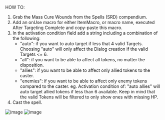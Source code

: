  HOW TO:
1. Grab the Mass Cure Wounds from the Spells (SRD) compendium.
2. Add an onUse macro for either ItemMacro, or macro name, executed After Targeting Complete and copy-paste this macro.
3. In the activation condition field add a string including a combination of the following: 
   - "auto": if you want to auto target if less that 4 valid Targets. Choosing "auto" will only affect the Dialog creation if the valid Targets <= 6.
   - "all": if you want to be able to affect all tokens, no matter the disposition.
   - "allies": if you want to be able to affect only allied tokens to the caster.
   - "enemies": if you want to be able to affect only enemy tokens compared to the caster.
   eg. Activation condition of: "auto allies" will auto target allied tokens if less than 6 available.
Keep in mind that the valid Tokens will be filtered to only show ones with missing HP.
4. Cast the spell.


![image](https://user-images.githubusercontent.com/7237090/217245581-d71dcbb0-8b36-456b-92d3-be9b5144fbd3.png)
![image](https://user-images.githubusercontent.com/7237090/217245649-8722a042-3495-4aad-b072-8b5ff758785f.png)
